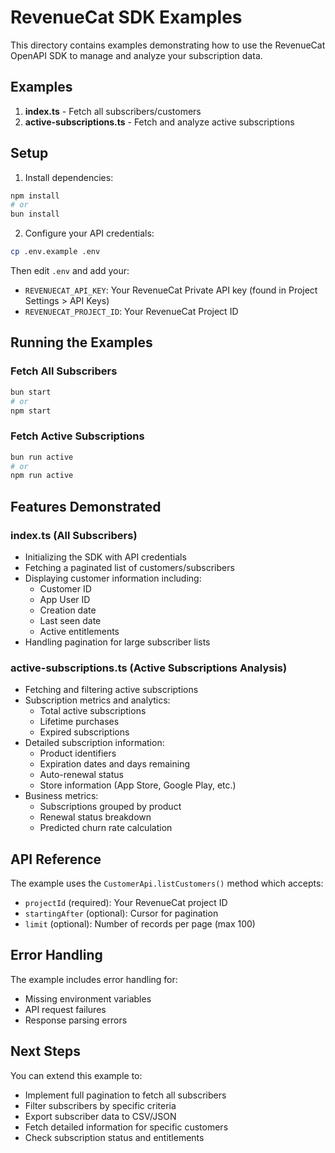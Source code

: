 # RevenueCat SDK Examples

This directory contains examples demonstrating how to use the RevenueCat OpenAPI SDK to manage and analyze your subscription data.

## Examples

1. **index.ts** - Fetch all subscribers/customers
2. **active-subscriptions.ts** - Fetch and analyze active subscriptions

## Setup

1. Install dependencies:
```bash
npm install
# or
bun install
```

2. Configure your API credentials:
```bash
cp .env.example .env
```

Then edit `.env` and add your:
- `REVENUECAT_API_KEY`: Your RevenueCat Private API key (found in Project Settings > API Keys)
- `REVENUECAT_PROJECT_ID`: Your RevenueCat Project ID

## Running the Examples

### Fetch All Subscribers
```bash
bun start
# or
npm start
```

### Fetch Active Subscriptions
```bash
bun run active
# or
npm run active
```

## Features Demonstrated

### index.ts (All Subscribers)
- Initializing the SDK with API credentials
- Fetching a paginated list of customers/subscribers
- Displaying customer information including:
  - Customer ID
  - App User ID
  - Creation date
  - Last seen date
  - Active entitlements
- Handling pagination for large subscriber lists

### active-subscriptions.ts (Active Subscriptions Analysis)
- Fetching and filtering active subscriptions
- Subscription metrics and analytics:
  - Total active subscriptions
  - Lifetime purchases
  - Expired subscriptions
- Detailed subscription information:
  - Product identifiers
  - Expiration dates and days remaining
  - Auto-renewal status
  - Store information (App Store, Google Play, etc.)
- Business metrics:
  - Subscriptions grouped by product
  - Renewal status breakdown
  - Predicted churn rate calculation

## API Reference

The example uses the `CustomerApi.listCustomers()` method which accepts:
- `projectId` (required): Your RevenueCat project ID
- `startingAfter` (optional): Cursor for pagination
- `limit` (optional): Number of records per page (max 100)

## Error Handling

The example includes error handling for:
- Missing environment variables
- API request failures
- Response parsing errors

## Next Steps

You can extend this example to:
- Implement full pagination to fetch all subscribers
- Filter subscribers by specific criteria
- Export subscriber data to CSV/JSON
- Fetch detailed information for specific customers
- Check subscription status and entitlements